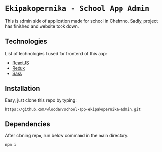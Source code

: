 # `Ekipakopernika - School App Admin`

This is admin side of application made for school in Chełmno. Sadly, project has finished and website took down.

## Technologies

List of technologies I used for frontend of this app:

- [ReactJS](https://reactjs.org/) 
- [Redux](https://redux.js.org/)
- [Sass](https://sass-lang.com/)

## Installation 

Easy, just clone this repo by typing:

```
https://github.com/wloodar/school-app-ekipakopernika-admin.git
```

## Dependencies

After cloning repo, run below command in the main directory.

```
npm i
```